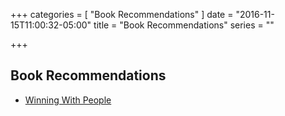 +++
categories = [
  "Book Recommendations"
]
date = "2016-11-15T11:00:32-05:00"
title = "Book Recommendations"
series = ""

+++

## Book Recommendations

+ [Winning With People](#)
